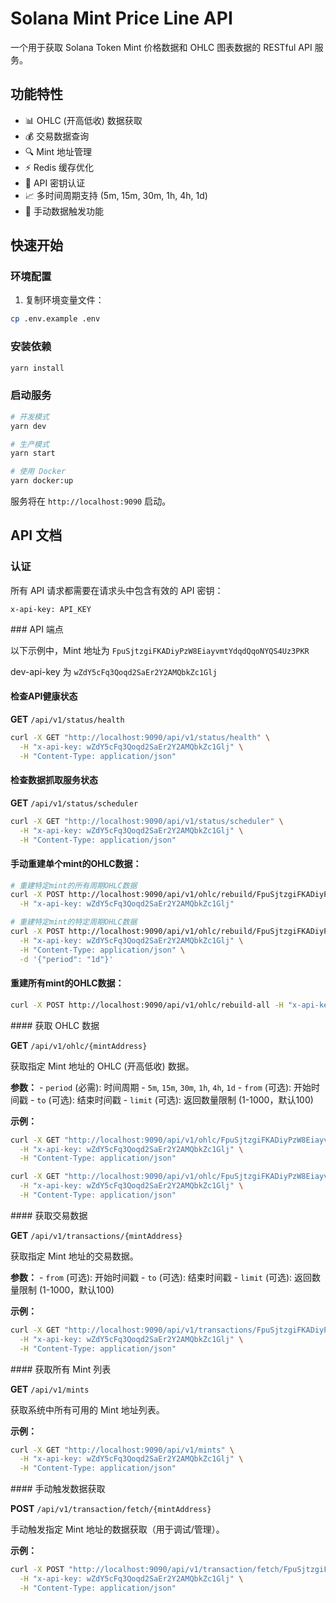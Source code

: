# Solana Mint Price Line API

一个用于获取 Solana Token Mint 价格数据和 OHLC 图表数据的 RESTful API 服务。

## 功能特性

- 📊 OHLC (开高低收) 数据获取
- 💰 交易数据查询
- 🔍 Mint 地址管理
- ⚡ Redis 缓存优化
- 🔐 API 密钥认证
- 📈 多时间周期支持 (5m, 15m, 30m, 1h, 4h, 1d)
- 🚀 手动数据触发功能

## 快速开始

### 环境配置

1. 复制环境变量文件：
```bash
cp .env.example .env
```

### 安装依赖

```bash
yarn install
```

### 启动服务

```bash
# 开发模式
yarn dev

# 生产模式
yarn start

# 使用 Docker
yarn docker:up
```

服务将在 `http://localhost:9090` 启动。

## API 文档

### 认证

所有 API 请求都需要在请求头中包含有效的 API 密钥：

```
x-api-key: API_KEY
```

### API 端点

以下示例中，Mint 地址为 `FpuSjtzgiFKADiyPzW8EiayvmtYdqdQqoNYQS4Uz3PKR`

dev-api-key 为 `wZdY5cFq3Qoqd2SaEr2Y2AMQbkZc1Glj`

#### 检查API健康状态
**GET** `/api/v1/status/health`

```bash
curl -X GET "http://localhost:9090/api/v1/status/health" \
  -H "x-api-key: wZdY5cFq3Qoqd2SaEr2Y2AMQbkZc1Glj" \
  -H "Content-Type: application/json"
```

#### 检查数据抓取服务状态
**GET** `/api/v1/status/scheduler`

```bash
curl -X GET "http://localhost:9090/api/v1/status/scheduler" \
  -H "x-api-key: wZdY5cFq3Qoqd2SaEr2Y2AMQbkZc1Glj" \
  -H "Content-Type: application/json"
```

#### 手动重建单个mint的OHLC数据：
```bash
# 重建特定mint的所有周期OHLC数据
curl -X POST http://localhost:9090/api/v1/ohlc/rebuild/FpuSjtzgiFKADiyPzW8EiayvmtYdqdQqoNYQS4Uz3PKR \
  -H "x-api-key: wZdY5cFq3Qoqd2SaEr2Y2AMQbkZc1Glj"

# 重建特定mint的特定周期OHLC数据
curl -X POST http://localhost:9090/api/v1/ohlc/rebuild/FpuSjtzgiFKADiyPzW8EiayvmtYdqdQqoNYQS4Uz3PKR \
  -H "x-api-key: wZdY5cFq3Qoqd2SaEr2Y2AMQbkZc1Glj" \
  -H "Content-Type: application/json" \
  -d '{"period": "1d"}'
```

#### 重建所有mint的OHLC数据：
```bash
curl -X POST http://localhost:9090/api/v1/ohlc/rebuild-all -H "x-api-key: wZdY5cFq3Qoqd2SaEr2Y2AMQbkZc1Glj"
```

#### 获取 OHLC 数据

**GET** `/api/v1/ohlc/{mintAddress}`

获取指定 Mint 地址的 OHLC (开高低收) 数据。

**参数：**
- `period` (必需): 时间周期 - `5m`, `15m`, `30m`, `1h`, `4h`, `1d`
- `from` (可选): 开始时间戳
- `to` (可选): 结束时间戳
- `limit` (可选): 返回数量限制 (1-1000，默认100)

**示例：**
```bash
curl -X GET "http://localhost:9090/api/v1/ohlc/FpuSjtzgiFKADiyPzW8EiayvmtYdqdQqoNYQS4Uz3PKR?period=1d&limit=50" \
  -H "x-api-key: wZdY5cFq3Qoqd2SaEr2Y2AMQbkZc1Glj" \
  -H "Content-Type: application/json"

curl -X GET "http://localhost:9090/api/v1/ohlc/FpuSjtzgiFKADiyPzW8EiayvmtYdqdQqoNYQS4Uz3PKR?period=1h&limit=50&from=1752519966&to=1752692766" \
  -H "x-api-key: wZdY5cFq3Qoqd2SaEr2Y2AMQbkZc1Glj" \
  -H "Content-Type: application/json"
```

#### 获取交易数据

**GET** `/api/v1/transactions/{mintAddress}`

获取指定 Mint 地址的交易数据。

**参数：**
- `from` (可选): 开始时间戳
- `to` (可选): 结束时间戳
- `limit` (可选): 返回数量限制 (1-1000，默认100)

**示例：**
```bash
curl -X GET "http://localhost:9090/api/v1/transactions/FpuSjtzgiFKADiyPzW8EiayvmtYdqdQqoNYQS4Uz3PKR?limit=100" \
  -H "x-api-key: wZdY5cFq3Qoqd2SaEr2Y2AMQbkZc1Glj" \
  -H "Content-Type: application/json"
```

#### 获取所有 Mint 列表

**GET** `/api/v1/mints`

获取系统中所有可用的 Mint 地址列表。

**示例：**
```bash
curl -X GET "http://localhost:9090/api/v1/mints" \
  -H "x-api-key: wZdY5cFq3Qoqd2SaEr2Y2AMQbkZc1Glj" \
  -H "Content-Type: application/json"
```

#### 手动触发数据获取

**POST** `/api/v1/transaction/fetch/{mintAddress}`

手动触发指定 Mint 地址的数据获取（用于调试/管理）。

**示例：**
```bash
curl -X POST "http://localhost:9090/api/v1/transaction/fetch/FpuSjtzgiFKADiyPzW8EiayvmtYdqdQqoNYQS4Uz3PKR" \
  -H "x-api-key: wZdY5cFq3Qoqd2SaEr2Y2AMQbkZc1Glj" \
  -H "Content-Type: application/json"
```
